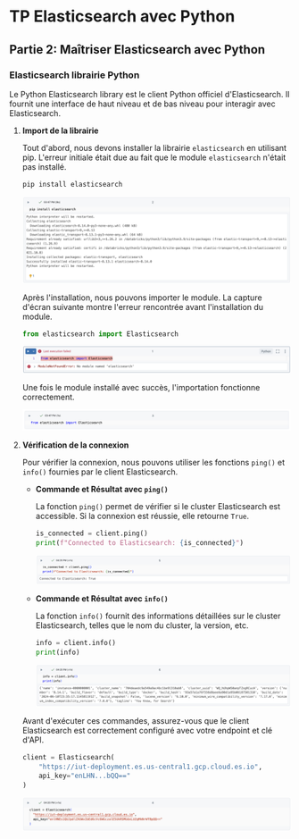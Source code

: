# TP Elasticsearch avec Python

## Partie 2: Maîtriser Elasticsearch avec Python

### Elasticsearch librairie Python

Le Python Elasticsearch library est le client Python officiel d'Elasticsearch. Il fournit une interface de haut niveau et de bas niveau pour interagir avec Elasticsearch.

1. **Import de la librairie**

    Tout d'abord, nous devons installer la librairie `elasticsearch` en utilisant pip. L'erreur initiale était due au fait que le module `elasticsearch` n'était pas installé.

    ```python
    pip install elasticsearch
    ```
    ![Installation Elasticsearch](https://github.com/andrewarnaud1/tp-elastic/blob/main/2_pip_install.png?raw=true)

    Après l'installation, nous pouvons importer le module. La capture d'écran suivante montre l'erreur rencontrée avant l'installation du module.

    ```python
    from elasticsearch import Elasticsearch
    ```
    ![Erreur d'importation](https://github.com/andrewarnaud1/tp-elastic/blob/main/1_erreur_module.png?raw=true)

    Une fois le module installé avec succès, l'importation fonctionne correctement.

    ![Import réussi](https://github.com/andrewarnaud1/tp-elastic/blob/main/3_import_elastic.png?raw=true)

4. **Vérification de la connexion**

   Pour vérifier la connexion, nous pouvons utiliser les fonctions `ping()` et `info()` fournies par le client Elasticsearch.

    - **Commande et Résultat avec `ping()`**

      La fonction `ping()` permet de vérifier si le cluster Elasticsearch est accessible. Si la connexion est réussie, elle retourne `True`.

      ```python
      is_connected = client.ping()
      print(f"Connected to Elasticsearch: {is_connected}")
      ```
      ![Résultat ping](https://github.com/andrewarnaud1/tp-elastic/blob/main/6_resultat_ping.png?raw=true)

    - **Commande et Résultat avec `info()`**

      La fonction `info()` fournit des informations détaillées sur le cluster Elasticsearch, telles que le nom du cluster, la version, etc.

      ```python
      info = client.info()
      print(info)
      ```
      ![Résultat info](https://github.com/andrewarnaud1/tp-elastic/blob/main/7_resultat_info.png?raw=true)

   Avant d'exécuter ces commandes, assurez-vous que le client Elasticsearch est correctement configuré avec votre endpoint et clé d'API.

    ```python
    client = Elasticsearch(
        "https://iut-deployment.es.us-central1.gcp.cloud.es.io",
        api_key="enLHN...bQQ=="
    )
    ```
    ![Client Elasticsearch](https://github.com/andrewarnaud1/tp-elastic/blob/main/4_api_endpoint_and_key.png?raw=true)
